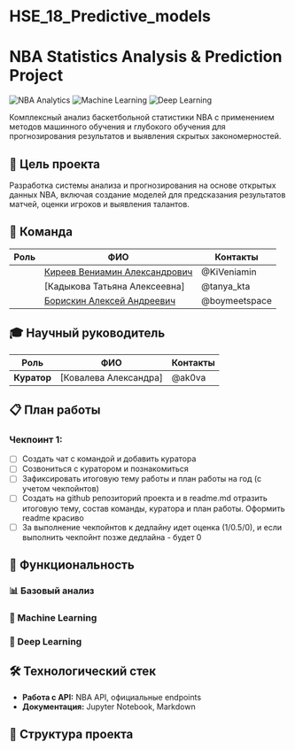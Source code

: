 # HSE_18_Predictive_models
# NBA Statistics Analysis & Prediction Project

![NBA Analytics](https://img.shields.io/badge/NBA-Analytics-orange?style=for-the-badge&logo=basketball&logoColor=white)
![Machine Learning](https://img.shields.io/badge/Machine-Learning-blue?style=for-the-badge&logo=ai&logoColor=white)
![Deep Learning](https://img.shields.io/badge/Deep-Learning-red?style=for-the-badge&logo=deeplearning&logoColor=white)

Комплексный анализ баскетбольной статистики NBA с применением методов машинного обучения и глубокого обучения для прогнозирования результатов и выявления скрытых закономерностей.

## 🎯 Цель проекта

Разработка системы анализа и прогнозирования на основе открытых данных NBA, включая создание моделей для предсказания результатов матчей, оценки игроков и выявления талантов.

## 👥 Команда

| Роль | ФИО | Контакты |
|------|-----|----------|
| | [Киреев Вениамин Александрович](https://github.com/VeniaminKireev) |@KiVeniamin|
| | [Кадыкова Татьяна Алексеевна]|@tanya_kta|
| | [Борискин Алексей Андреевич](a.boriskin@eywa.fi)|@boymeetspace|

## 🎓 Научный руководитель

| Роль | ФИО | Контакты |
|------|-----|----------|
| **Куратор** | [Ковалева Александра] | @ak0va |

## 📋 План работы

### Чекпоинт 1:
- [ ] Создать чат с командой и добавить куратора
- [ ] Созвониться с куратором и познакомиться
- [ ] Зафиксировать итоговую тему работы и план работы на год (с учетом чекпойнтов)
- [ ] Создать на github репозиторий проекта и в readme.md отразить итоговую тему, состав команды, куратора и план работы. Оформить readme красиво
- [ ] За выполнение чекпойнтов к дедлайну идет оценка (1/0.5/0), и если выполнить чекпойнт позже дедлайна - будет 0

## 🚀 Функциональность

### 📊 Базовый анализ

### 🤖 Machine Learning

### 🧠 Deep Learning

## 🛠 Технологический стек
- **Работа с API:** NBA API, официальные endpoints
- **Документация:** Jupyter Notebook, Markdown

## 📁 Структура проекта

